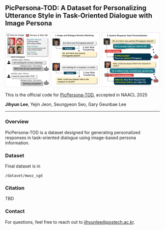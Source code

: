 ## PicPersona-TOD: A Dataset for Personalizing Utterance Style in Task-Oriented Dialogue with Image Persona

![Main Image](./assets/main.png)

This is the official code for [PicPersona-TOD](TBD), accepted in NAACL 2025

**Jihyun Lee**, Yejin Jeon, Seungyeon Seo, Gary Geunbae Lee

---

### Overview

PicPersona-TOD is a dataset designed for generating personalized responses in task-oriented dialogue using image-based persona information.

### Dataset

Final dataset is in

```
/dataset/mwoz_sgd
```

### Citation

TBD

### Contact

For questions, feel free to reach out to <jihyunlee@postech.ac.kr>.
